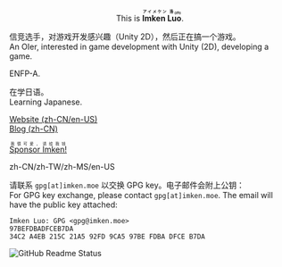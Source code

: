 <p align="center">This is <b><ruby>Imken Luo<rt>アイメケン 洛<sub>(zh)</sub></rt></ruby></b>.</p>

信竞选手，对游戏开发感兴趣（Unity 2D），然后正在搞一个游戏。\
An OIer, interested in game development with Unity (2D), developing a game.

ENFP-A.

在学日语。\
Learning Japanese.


[Website (zh-CN/en-US)](https://imken.moe/)\
[Blog (zh-CN)](https://blog.immccn123.xyz/)

[<ruby>Sponsor Imken!<rt>我很可爱，请给我钱</rt></ruby>](https://sponsor.imken.moe/)

zh-CN/zh-TW/zh-MS/en-US

请联系 `gpg[at]imken.moe` 以交换 GPG key。电子邮件会附上公钥：\
For GPG key exchange, please contact `gpg[at]imken.moe`. The email will have the public key attached:
```
Imken Luo: GPG <gpg@imken.moe>
97BEFDBADFCEB7DA
34C2 A4EB 215C 21A5 92FD 9CA5 97BE FDBA DFCE B7DA
```

![GitHub Readme Status](https://github-readme-stats.vercel.app/api?show_icons=true&username=immccn123&theme=light)
